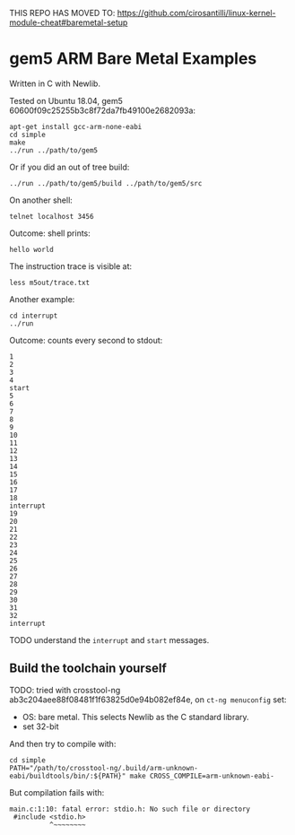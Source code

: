 THIS REPO HAS MOVED TO: https://github.com/cirosantilli/linux-kernel-module-cheat#baremetal-setup

# gem5 ARM Bare Metal Examples

Written in C with Newlib.

Tested on Ubuntu 18.04, gem5 60600f09c25255b3c8f72da7fb49100e2682093a:

    apt-get install gcc-arm-none-eabi
    cd simple
    make
    ../run ../path/to/gem5

Or if you did an out of tree build:

    ../run ../path/to/gem5/build ../path/to/gem5/src

On another shell:

    telnet localhost 3456

Outcome: shell prints:

    hello world

The instruction trace is visible at:

    less m5out/trace.txt

Another example:

    cd interrupt
    ../run

Outcome: counts every second to stdout:

    1
    2
    3
    4
    start
    5
    6
    7
    8
    9
    10
    11
    12
    13
    14
    15
    16
    17
    18
    interrupt
    19
    20
    21
    22
    23
    24
    25
    26
    27
    28
    29
    30
    31
    32
    interrupt

TODO understand the `interrupt` and `start` messages.

## Build the toolchain yourself

TODO: tried with crosstool-ng ab3c204aee88f08481f1f63825d0e94b082ef84e, on `ct-ng menuconfig` set:

- OS: bare metal. This selects Newlib as the C standard library.
- set 32-bit

And then try to compile with:

    cd simple
    PATH="/path/to/crosstool-ng/.build/arm-unknown-eabi/buildtools/bin/:${PATH}" make CROSS_COMPILE=arm-unknown-eabi-

But compilation fails with:

    main.c:1:10: fatal error: stdio.h: No such file or directory
     #include <stdio.h>
              ^~~~~~~~~
